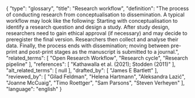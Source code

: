 {
    "type": "glossary",
    "title": "Research workflow",
    "definition": "The process of conducting research from conceptualisation to dissemination. A typical workflow may look like the following: Starting with conceptualisation to identify a research question and design a study. After study design, researchers need to gain ethical approval (if necessary) and may decide to preregister the final version. Researchers then collect and analyse their data. Finally, the process ends with dissemination; moving between pre-print and post-print stages as the manuscript is submitted to a journal.",
    "related_terms": [
        "Open Research Workflow",
        "Research cycle",
        "Research pipeline"
    ],
    "references": [
        "Kathawalla et al. (2021); Stodden (2011)"
    ],
    "alt_related_terms": [
        null
    ],
    "drafted_by": [
        "James E Bartlett"
    ],
    "reviewed_by": [
        "Gilad Feldman",
        "Helena Hartmann",
        "Aleksandra Lazić",
        "Joanne McCuaig",
        "Timo Roettger",
        "Sam Parsons",
        "Steven Verheyen"
    ],
    "language": "english"
}